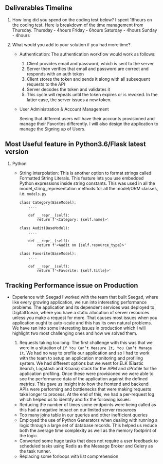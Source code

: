 ## Deliverables Timeline

1.  How long did you spend on the coding test below?
    I spent 18hours on the coding test. Here is breakdown of the time management from Thursday.
    Thursday - 4hours
    Friday - 6hours
    Saturday - 4hours
    Sunday - 4hours

2.  What would you add to your solution if you had more time?
    
    - Authentication: 
        The authentication workflow would work as follows:

        1. Client provides email and password, which is sent to the server
        2. Server then verifies that email and password are correct and responds with an auth token
        3. Client stores the token and sends it along with all subsequent requests to the API
        4. Server decodes the token and validates it
        5. This cycle will repeats until the token expires or is revoked. In the latter case, the server issues a new token.

    - User Administration & Account Management

        Seeing that different users will have their accounts provisioned and manage their Favorites differently. I will also design the application to manage the Signing up of Users.


## Most Useful feature in Python3.6/Flask latest version

1.  Python

    - String interpolation: This is another option to format strings called Formatted String Literals. This feature lets you use embedded Python expressions inside string constants. This was used in all the model_string_representation methods for all the model/ORM classes, i.e. `models.py`
        ```
        class Category(BaseModel):
            ....
            
            def __repr__(self):
                return f'<Category: {self.name}>'
        ```

        ```
        class Audit(BaseModel):
            ....
            
            def __repr__(self):
                return f'<Audit on {self.resource_type}>'
        ```

        ```
        class Favorite(BaseModel):
            ....

            def __repr__(self):
                return f'<Favorite: {self.title}>'
        ```


## Tracking Performance issue on Production

-   Experience with Seegad
    I worked with the team that built Seegad, where like every growing application, we run into interesting performance problems. The application and its dependent services was deployed to DigitalOcean, where you have a static allocation of server resources unless you make a request for more. That causes most issues when you application ought to auto-scale and this has its own natural problems. We have ran into some interesting issues in production which I will highlight two most challenging ones and how we solved them.

    1. Requests taking too long:
    The first challenge with this was that we were in a situation of `If You Can’t Measure It, You Can’t Manage It`. We had no way to profile our application and so I had to work with the team to setup an application monitoring and profiling system. We had different options but we went for ELK (Elastic Search, Logstash and Kibana) stack for the APM and cProfile for the application profiling. Once these were provisioned we were able to see the performance data of the application against the defined metrics.
    This gave us insight into how the frontend and backend APIs were performing and bottlenecks that were making requests take longer to process. At the end of this, we had a per-request log which helped us to identify and fix the following issues:

    -   Reducing the number of times some endpoints were being called as this had a negative impact on our limited server       resources
    -   Too many joins table in our queries and other inefficient queries
    -   Employed the use of Python Generators when dealing with running a logic through a large set of database records.        This helped us reduce both the average time complexity as well as the memory footprint of the logic.
    -   Converted some huge tasks that does not require a user feedback to scheduled tasks using Redis as the Message           Broker and Celery as the task runner.
    -   Replacing some forloops with list comprehension

